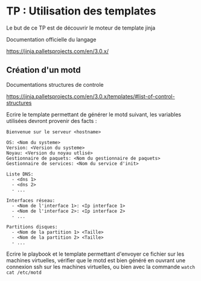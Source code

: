 # TP : Utilisation des templates

Le but de ce TP est de découvrir le moteur de template jinja

Documentation officielle du langage

https://jinja.palletsprojects.com/en/3.0.x/

## Création d'un motd

Documentations structures de controle

https://jinja.palletsprojects.com/en/3.0.x/templates/#list-of-control-structures

Ecrire le template permettant de générer le motd suivant, les variables utilisées devront provenir des facts :

```
Bienvenue sur le serveur <hostname>

OS: <Nom du systeme>
Version: <Version du systeme>
Noyau: <Version du noyau utlisé>
Gestionnaire de paquets: <Nom du gestionnaire de paquets>
Gestionnaire de services: <Nom du service d'init>

Liste DNS:
  - <dns 1>
  - <dns 2>
  - ...

Interfaces réseau:
  - <Nom de l'interface 1>: <Ip interface 1>
  - <Nom de l'interface 2>: <Ip interface 2>
  - ...

Partitions disques:
  - <Nom de la partition 1> <Taille>
  - <Nom de la partition 2> <Taille>
  - ...
```

Ecrire le playbook et le template permettant d'envoyer ce fichier sur les machines virtuelles, vérifier que le motd est bien généré en ouvrant une connexion ssh sur les machines virtuelles, ou bien avec la commande `watch cat /etc/motd`
